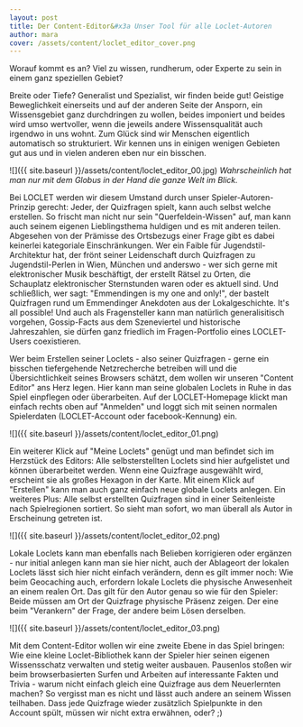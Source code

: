 ```yaml
---
layout: post
title: Der Content-Editor&#x3a Unser Tool für alle Loclet-Autoren
author: mara
cover: /assets/content/loclet_editor_cover.png
---
```


Worauf kommt es an? Viel zu wissen, rundherum, oder Experte zu sein in einem ganz speziellen Gebiet? 

Breite oder Tiefe? Generalist und Spezialist, wir finden beide gut! Geistige Beweglichkeit einerseits und auf der 
anderen Seite der Ansporn, ein Wissensgebiet ganz durchdringen zu wollen, beides imponiert und beides wird umso 
wertvoller, wenn die jeweils andere Wissensqualität auch irgendwo in uns wohnt. Zum Glück sind wir Menschen 
eigentlich automatisch so strukturiert. Wir kennen uns in einigen wenigen Gebieten gut aus und in vielen anderen eben
nur ein bisschen.

![]({{ site.baseurl }}/assets/content/loclet_editor_00.jpg)
*Wahrscheinlich hat man nur mit dem Globus in der Hand die ganze Welt im Blick.*

Bei LOCLET werden wir diesem Umstand durch unser Spieler-Autoren-Prinzip gerecht: Jeder, der Quizfragen spielt, kann
auch selbst welche erstellen. So frischt man nicht nur sein "Querfeldein-Wissen" auf, man kann auch seinem eigenen 
Lieblingsthema huldigen und es mit anderen teilen.  Abgesehen von der Prämisse des Ortsbezugs einer Frage gibt es 
dabei keinerlei kategoriale Einschränkungen. Wer ein Faible für Jugendstil-Architektur hat, der frönt seiner 
Leidenschaft durch Quizfragen zu Jugendstil-Perlen in Wien, München und anderswo - wer sich gerne mit elektronischer
Musik beschäftigt, der erstellt Rätsel zu Orten, die Schauplatz elektronischer Sternstunden waren oder es aktuell 
sind. Und schließlich, wer sagt: "Emmendingen is my one and only!", der bastelt Quizfragen rund um Emmendinger 
Anekdoten aus der Lokalgeschichte. It's all possible! Und auch als Fragensteller kann man natürlich generalisitisch 
vorgehen, Gossip-Facts aus dem Szeneviertel und historische Jahreszahlen, sie dürfen ganz friedlich im 
Fragen-Portfolio eines LOCLET-Users coexistieren. 

Wer beim Erstellen seiner Loclets - also seiner Quizfragen - gerne ein bisschen tiefergehende Netzrecherche 
betreiben will und die Übersichtlichkeit seines Browsers schätzt, dem wollen wir unseren "Content Editor" ans Herz 
legen. Hier kann man seine globalen Loclets in Ruhe in das Spiel einpflegen oder überarbeiten. Auf der 
LOCLET-Homepage klickt man einfach rechts oben auf "Anmelden" und loggt sich mit seinen normalen Spielerdaten 
(LOCLET-Account oder facebook-Kennung) ein.

![]({{ site.baseurl }}/assets/content/loclet_editor_01.png)

Ein weiterer Klick auf "Meine Loclets" genügt und man befindet sich im Herzstück des Editors: Alle selbsterstellten 
Loclets sind hier aufgelistet und können überarbeitet werden. Wenn eine Quizfrage ausgewählt wird, erscheint sie als
großes Hexagon in der Karte. Mit einem Klick auf "Erstellen" kann man auch ganz einfach neue globale Loclets anlegen.
Ein weiteres Plus: Alle selbst erstellten Quizfragen sind in einer Seitenleiste nach Spielregionen sortiert. So sieht
man sofort, wo man überall als Autor in Erscheinung getreten ist.

![]({{ site.baseurl }}/assets/content/loclet_editor_02.png)

Lokale Loclets kann man ebenfalls nach Belieben korrigieren oder ergänzen - nur initial anlegen kann man sie hier 
nicht, auch der Ablageort der lokalen Loclets lässt sich hier nicht einfach verändern, denn es gilt immer noch: Wie 
beim Geocaching auch, erfordern lokale Loclets die physische Anwesenheit an einem realen Ort. Das gilt für den Autor
genau so wie für den Spieler: Beide müssen am Ort der Quizfrage physische Präsenz zeigen. Der eine beim "Verankern" 
der Frage, der andere beim Lösen derselben. 

![]({{ site.baseurl }}/assets/content/loclet_editor_03.png)

Mit dem Content-Editor wollen wir eine zweite Ebene in das Spiel bringen: Wie eine kleine Loclet-Bibliothek kann der
Spieler hier seinen eigenen Wissensschatz verwalten und stetig weiter ausbauen. Pausenlos stoßen wir beim 
browserbasierten Surfen und Arbeiten auf interessante Fakten und Trivia - warum nicht einfach gleich eine Quizfrage 
aus dem Neuerlernten machen? So vergisst man es nicht und lässt auch andere an seinem Wissen teilhaben. Dass jede 
Quizfrage wieder zusätzlich Spielpunkte in den Account spült, müssen wir nicht extra erwähnen, oder? ;)
